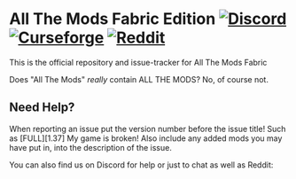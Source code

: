 # All The Mods Fabric Edition [![Discord][discordImg]][discordLink] [![Curseforge][curseImg]][curseLink] [![Reddit][redditImg]][redditLink]

This is the official repository and issue-tracker for All The Mods Fabric
  
Does "All The Mods" *really* contain ALL THE MODS? No, of course not.
   
## Need Help?
When reporting an issue put the version number before the issue title! Such as [FULL][1.37] My game is broken! Also include any added mods you may have put in, into the description of the issue. 
 
You can also find us on Discord for help or just to chat as well as Reddit:  

[discordImg]: https://img.shields.io/discord/254530689225981953.svg?logo=discord&logoWidth=18&colorB=7289DA&style=for-the-badge

[discordLink]: https://discord.gg/FdFDVWb

[curseImg]: http://cf.way2muchnoise.eu/361635.svg?badge_style=for_the_badge

[curseLink]: https://www.curseforge.com/minecraft/modpacks/all-the-mods-fabric

[redditImg]: https://img.shields.io/reddit/subreddit-subscribers/allthemods?style=for-the-badge

[redditLink]: https://www.reddit.com/r/allthemods/
